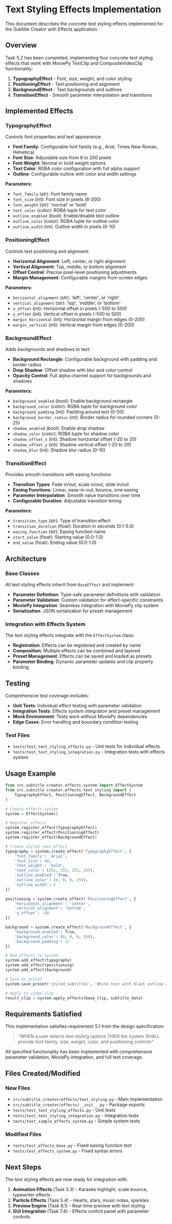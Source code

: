 # Text Styling Effects Implementation

This document describes the concrete text styling effects implemented for the Subtitle Creator with Effects application.

## Overview

Task 5.2 has been completed, implementing four concrete text styling effects that work with MoviePy TextClip and CompositeVideoClip functionality:

1. **TypographyEffect** - Font, size, weight, and color styling
2. **PositioningEffect** - Text positioning and alignment
3. **BackgroundEffect** - Text backgrounds and outlines
4. **TransitionEffect** - Smooth parameter interpolation and transitions

## Implemented Effects

### TypographyEffect

Controls font properties and text appearance:

- **Font Family**: Configurable font family (e.g., Arial, Times New Roman, Helvetica)
- **Font Size**: Adjustable size from 8 to 200 pixels
- **Font Weight**: Normal or bold weight options
- **Text Color**: RGBA color configuration with full alpha support
- **Outline**: Configurable outline with color and width settings

**Parameters:**

- `font_family` (str): Font family name
- `font_size` (int): Font size in pixels (8-200)
- `font_weight` (str): 'normal' or 'bold'
- `text_color` (color): RGBA tuple for text color
- `outline_enabled` (bool): Enable/disable text outline
- `outline_color` (color): RGBA tuple for outline color
- `outline_width` (int): Outline width in pixels (0-10)

### PositioningEffect

Controls text positioning and alignment:

- **Horizontal Alignment**: Left, center, or right alignment
- **Vertical Alignment**: Top, middle, or bottom alignment
- **Offset Control**: Precise pixel-level positioning adjustments
- **Margin Management**: Configurable margins from screen edges

**Parameters:**

- `horizontal_alignment` (str): 'left', 'center', or 'right'
- `vertical_alignment` (str): 'top', 'middle', or 'bottom'
- `x_offset` (int): Horizontal offset in pixels (-500 to 500)
- `y_offset` (int): Vertical offset in pixels (-500 to 500)
- `margin_horizontal` (int): Horizontal margin from edges (0-200)
- `margin_vertical` (int): Vertical margin from edges (0-200)

### BackgroundEffect

Adds backgrounds and shadows to text:

- **Background Rectangle**: Configurable background with padding and border radius
- **Drop Shadow**: Offset shadow with blur and color control
- **Opacity Control**: Full alpha channel support for backgrounds and shadows

**Parameters:**

- `background_enabled` (bool): Enable background rectangle
- `background_color` (color): RGBA tuple for background color
- `background_padding` (int): Padding around text (0-50)
- `background_border_radius` (int): Border radius for rounded corners (0-25)
- `shadow_enabled` (bool): Enable drop shadow
- `shadow_color` (color): RGBA tuple for shadow color
- `shadow_offset_x` (int): Shadow horizontal offset (-20 to 20)
- `shadow_offset_y` (int): Shadow vertical offset (-20 to 20)
- `shadow_blur` (int): Shadow blur radius (0-10)

### TransitionEffect

Provides smooth transitions with easing functions:

- **Transition Types**: Fade in/out, scale in/out, slide in/out
- **Easing Functions**: Linear, ease-in-out, bounce, sine easing
- **Parameter Interpolation**: Smooth value transitions over time
- **Configurable Duration**: Adjustable transition timing

**Parameters:**

- `transition_type` (str): Type of transition effect
- `transition_duration` (float): Duration in seconds (0.1-5.0)
- `easing_function` (str): Easing function name
- `start_value` (float): Starting value (0.0-1.0)
- `end_value` (float): Ending value (0.0-1.0)

## Architecture

### Base Classes

All text styling effects inherit from `BaseEffect` and implement:

- **Parameter Definition**: Type-safe parameter definitions with validation
- **Parameter Validation**: Custom validation for effect-specific constraints
- **MoviePy Integration**: Seamless integration with MoviePy clip system
- **Serialization**: JSON serialization for preset management

### Integration with Effects System

The text styling effects integrate with the `EffectSystem` class:

- **Registration**: Effects can be registered and created by name
- **Composition**: Multiple effects can be combined and layered
- **Preset Management**: Effects can be saved and loaded as presets
- **Parameter Binding**: Dynamic parameter updates and clip property binding

## Testing

Comprehensive test coverage includes:

- **Unit Tests**: Individual effect testing with parameter validation
- **Integration Tests**: Effects system integration and preset management
- **Mock Environment**: Tests work without MoviePy dependencies
- **Edge Cases**: Error handling and boundary condition testing

### Test Files

- `tests/test_text_styling_effects.py` - Unit tests for individual effects
- `tests/test_text_styling_integration.py` - Integration tests with effects system

## Usage Example

```python
from src.subtitle_creator.effects.system import EffectSystem
from src.subtitle_creator.effects.text_styling import (
    TypographyEffect, PositioningEffect, BackgroundEffect
)

# Create effects system
system = EffectSystem()

# Register effects
system.register_effect(TypographyEffect)
system.register_effect(PositioningEffect)
system.register_effect(BackgroundEffect)

# Create styled text effect
typography = system.create_effect('TypographyEffect', {
    'font_family': 'Arial',
    'font_size': 48,
    'font_weight': 'bold',
    'text_color': (255, 255, 255, 255),
    'outline_enabled': True,
    'outline_color': (0, 0, 0, 255),
    'outline_width': 2
})

positioning = system.create_effect('PositioningEffect', {
    'horizontal_alignment': 'center',
    'vertical_alignment': 'bottom',
    'y_offset': -80
})

background = system.create_effect('BackgroundEffect', {
    'background_enabled': True,
    'background_color': (0, 0, 0, 150),
    'background_padding': 12
})

# Add effects to system
system.add_effect(typography)
system.add_effect(positioning)
system.add_effect(background)

# Save as preset
system.save_preset('styled_subtitles', 'White text with black outline and background')

# Apply to video clip
result_clip = system.apply_effects(base_clip, subtitle_data)
```

## Requirements Satisfied

This implementation satisfies requirement 5.1 from the design specification:

> "WHEN a user selects text styling options THEN the system SHALL provide font family, size, weight, color, and positioning controls"

All specified functionality has been implemented with comprehensive parameter validation, MoviePy integration, and full test coverage.

## Files Created/Modified

### New Files

- `src/subtitle_creator/effects/text_styling.py` - Main implementation
- `src/subtitle_creator/effects/__init__.py` - Package exports
- `tests/test_text_styling_effects.py` - Unit tests
- `tests/test_text_styling_integration.py` - Integration tests
- `tests/test_simple_effects_system.py` - Simple system tests

### Modified Files

- `tests/test_effects_base.py` - Fixed easing function test
- `tests/test_effects_system.py` - Fixed syntax errors

## Next Steps

The text styling effects are now ready for integration with:

1. **Animation Effects** (Task 5.3) - Karaoke highlight, scale bounce, typewriter effects
2. **Particle Effects** (Task 5.4) - Hearts, stars, music notes, sparkles
3. **Preview Engine** (Task 6.1) - Real-time preview with text styling
4. **GUI Integration** (Task 7.4) - Effects control panel with parameter controls
